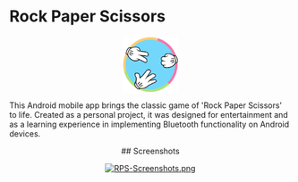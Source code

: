 
# Rock Paper Scissors
<div align="center" height="40px">

 <img align="center" alt="Logo" width="20%" src="./app/src/main/res/drawable/rps.png"/>
 <p align="left">
   This Android mobile app brings the classic game of 'Rock Paper Scissors' to life. Created as a personal project, it was designed for entertainment and as a       learning experience in implementing Bluetooth functionality on Android devices.
 </p> 
</div>
<div height="40px">

</div>

<div align="center">
  ## Screenshots

[![RPS-Screenshots.png](https://i.postimg.cc/vZKhD13j/RPS-Screenshots.png)](https://postimg.cc/DSqLMzVd)
</div>


